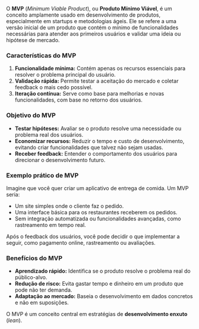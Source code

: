 O **MVP** (_Minimum Viable Product_), ou **Produto Mínimo Viável**, é um conceito amplamente usado em desenvolvimento de produtos, especialmente em startups e metodologias ágeis. Ele se refere a uma versão inicial de um produto que contém o mínimo de funcionalidades necessárias para atender aos primeiros usuários e validar uma ideia ou hipótese de mercado.

### **Características do MVP**

1. **Funcionalidade mínima:** Contém apenas os recursos essenciais para resolver o problema principal do usuário.
2. **Validação rápida:** Permite testar a aceitação do mercado e coletar feedback o mais cedo possível.
3. **Iteração contínua:** Serve como base para melhorias e novas funcionalidades, com base no retorno dos usuários.

### **Objetivo do MVP**

- **Testar hipóteses:** Avaliar se o produto resolve uma necessidade ou problema real dos usuários.
- **Economizar recursos:** Reduzir o tempo e custo de desenvolvimento, evitando criar funcionalidades que talvez não sejam usadas.
- **Receber feedback:** Entender o comportamento dos usuários para direcionar o desenvolvimento futuro.

### **Exemplo prático de MVP**

Imagine que você quer criar um aplicativo de entrega de comida. Um MVP seria:
- Um site simples onde o cliente faz o pedido.
- Uma interface básica para os restaurantes receberem os pedidos.
- Sem integração automatizada ou funcionalidades avançadas, como rastreamento em tempo real.

Após o feedback dos usuários, você pode decidir o que implementar a seguir, como pagamento online, rastreamento ou avaliações.

### **Benefícios do MVP**

- **Aprendizado rápido:** Identifica se o produto resolve o problema real do público-alvo.
- **Redução de risco:** Evita gastar tempo e dinheiro em um produto que pode não ter demanda.
- **Adaptação ao mercado:** Baseia o desenvolvimento em dados concretos e não em suposições.

O MVP é um conceito central em estratégias de **desenvolvimento enxuto** (_lean_).


